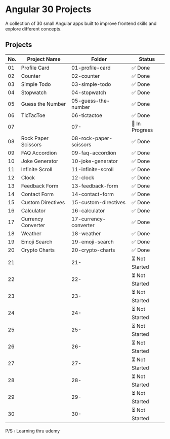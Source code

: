 # Angular 30 Projects

A collection of 30 small Angular apps built to improve frontend skills and explore different concepts.

## Projects

| No. | Project Name        | Folder                 | Status         |
| --- | ------------------- | ---------------------- | -------------- |
| 01  | Profile Card        | 01-profile-card        | ✅ Done        |
| 02  | Counter             | 02-counter             | ✅ Done        |
| 03  | Simple Todo         | 03-simple-todo         | ✅ Done        |
| 04  | Stopwatch           | 04-stopwatch           | ✅ Done        |
| 05  | Guess the Number    | 05-guess-the-number    | ✅ Done        |
| 06  | TicTacToe           | 06-tictactoe           | ✅ Done        |
| 07  | <project-name>      | 07-<project-name>      | 🚧 In Progress |
| 08  | Rock Paper Scissors | 08-rock-paper-scissors | ✅ Done        |
| 09  | FAQ Accordion       | 09-faq-accordion       | ✅ Done        |
| 10  | Joke Generator      | 10-joke-generator      | ✅ Done        |
| 11  | Infinite Scroll     | 11-infinite-scroll     | ✅ Done        |
| 12  | Clock               | 12-clock               | ✅ Done        |
| 13  | Feedback Form       | 13-feedback-form       | ✅ Done        |
| 14  | Contact Form        | 14-contact-form        | ✅ Done        |
| 15  | Custom Directives   | 15-custom-directives   | ✅ Done        |
| 16  | Calculator          | 16-calculator          | ✅ Done        |
| 17  | Currency Converter  | 17-currency-converter  | ✅ Done        |
| 18  | Weather             | 18-weather             | ✅ Done        |
| 19  | Emoji Search        | 19-emoji-search        | ✅ Done        |
| 20  | Crypto Charts       | 20-crypto-charts       | ✅ Done        |
| 21  |                     | 21-<project-name>      | ⏳ Not Started |
| 22  |                     | 22-<project-name>      | ⏳ Not Started |
| 23  |                     | 23-<project-name>      | ⏳ Not Started |
| 24  |                     | 24-<project-name>      | ⏳ Not Started |
| 25  |                     | 25-<project-name>      | ⏳ Not Started |
| 26  |                     | 26-<project-name>      | ⏳ Not Started |
| 27  |                     | 27-<project-name>      | ⏳ Not Started |
| 28  |                     | 28-<project-name>      | ⏳ Not Started |
| 29  |                     | 29-<project-name>      | ⏳ Not Started |
| 30  |                     | 30-<project-name>      | ⏳ Not Started |


P/S : Learning thru udemy
